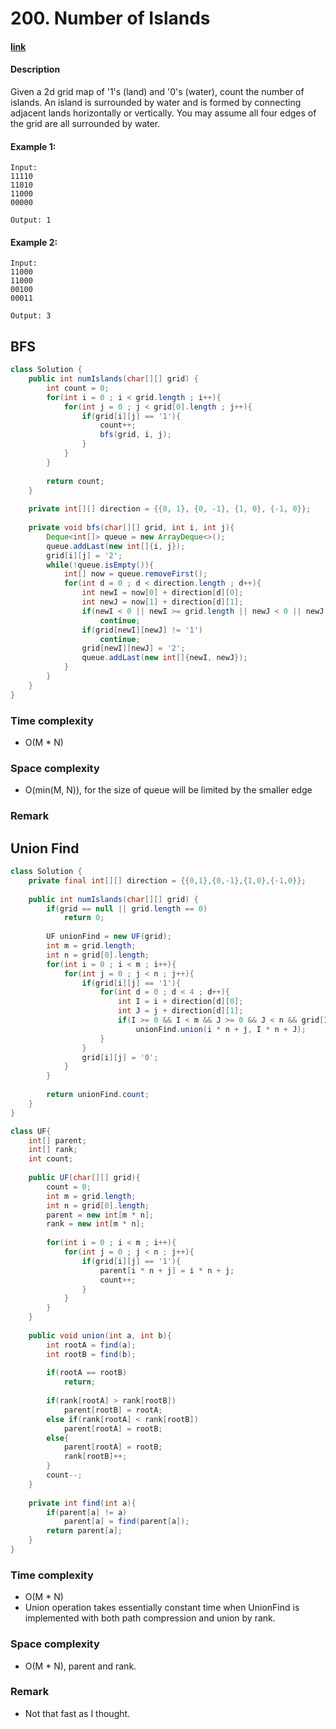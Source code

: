 # 200. Number of Islands

#### [link](https://leetcode.com/problems/number-of-islands/description/) 

#### Description
Given a 2d grid map of '1's (land) and '0's (water), count the number of islands. An island is surrounded by water and is formed by connecting adjacent lands horizontally or vertically. You may assume all four edges of the grid are all surrounded by water.

#### Example 1:
```
Input:
11110
11010
11000
00000

Output: 1
```
#### Example 2:
```
Input:
11000
11000
00100
00011

Output: 3
```

## BFS
```java
class Solution {
    public int numIslands(char[][] grid) {
        int count = 0;
        for(int i = 0 ; i < grid.length ; i++){
            for(int j = 0 ; j < grid[0].length ; j++){
                if(grid[i][j] == '1'){
                    count++;
                    bfs(grid, i, j);
                }
            }
        }
        
        return count;
    }
    
    private int[][] direction = {{0, 1}, {0, -1}, {1, 0}, {-1, 0}};
    
    private void bfs(char[][] grid, int i, int j){
        Deque<int[]> queue = new ArrayDeque<>();
        queue.addLast(new int[]{i, j});
        grid[i][j] = '2';
        while(!queue.isEmpty()){
            int[] now = queue.removeFirst();
            for(int d = 0 ; d < direction.length ; d++){
                int newI = now[0] + direction[d][0];
                int newJ = now[1] + direction[d][1];
                if(newI < 0 || newI >= grid.length || newJ < 0 || newJ >= grid[0].length)
                    continue;
                if(grid[newI][newJ] != '1')
                    continue;
                grid[newI][newJ] = '2';
                queue.addLast(new int[]{newI, newJ});
            }
        }
    }
}
```

### Time complexity
* O(M * N)
### Space complexity
* O(min(M, N)), for the size of queue will be limited by the smaller edge
### Remark

## Union Find
```java
class Solution {
    private final int[][] direction = {{0,1},{0,-1},{1,0},{-1,0}};
    
    public int numIslands(char[][] grid) {
        if(grid == null || grid.length == 0)
            return 0;
        
        UF unionFind = new UF(grid);
        int m = grid.length;
        int n = grid[0].length;
        for(int i = 0 ; i < m ; i++){
            for(int j = 0 ; j < n ; j++){
                if(grid[i][j] == '1'){
                    for(int d = 0 ; d < 4 ; d++){
                        int I = i + direction[d][0];
                        int J = j + direction[d][1];
                        if(I >= 0 && I < m && J >= 0 && J < n && grid[I][J] == '1')
                            unionFind.union(i * n + j, I * n + J);
                    }
                }
                grid[i][j] = '0';
            }
        }
        
        return unionFind.count;
    }
}

class UF{
    int[] parent;
    int[] rank;
    int count;
    
    public UF(char[][] grid){
        count = 0;
        int m = grid.length;
        int n = grid[0].length;
        parent = new int[m * n];
        rank = new int[m * n];
        
        for(int i = 0 ; i < m ; i++){
            for(int j = 0 ; j < n ; j++){
                if(grid[i][j] == '1'){
                    parent[i * n + j] = i * n + j;
                    count++;
                }
            }
        }
    }
    
    public void union(int a, int b){
        int rootA = find(a);
        int rootB = find(b);
        
        if(rootA == rootB)
            return;
        
        if(rank[rootA] > rank[rootB])
            parent[rootB] = rootA;
        else if(rank[rootA] < rank[rootB])
            parent[rootA] = rootB;
        else{
            parent[rootA] = rootB;
            rank[rootB]++;
        }
        count--;
    }
    
    private int find(int a){
        if(parent[a] != a)
            parent[a] = find(parent[a]);
        return parent[a];
    }
}
```

### Time complexity
* O(M * N)
* Union operation takes essentially constant time when UnionFind is implemented with both path compression and union by rank.
### Space complexity
* O(M * N), parent and rank.
### Remark
* Not that fast as I thought.